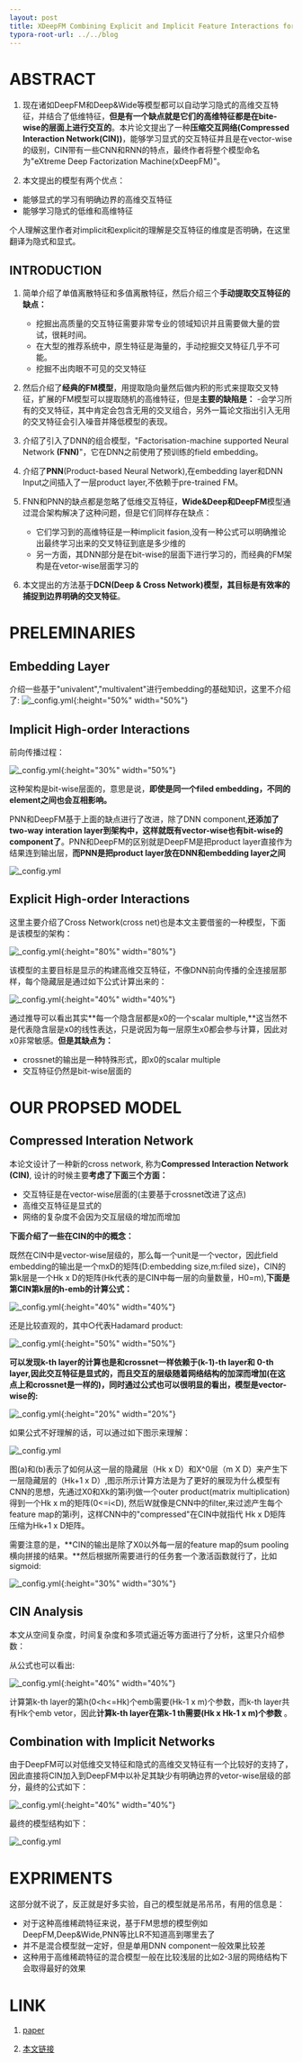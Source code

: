 ```yaml
---
layout: post
title: XDeepFM Combining Explicit and Implicit Feature Interactions for Recommender Systems
typora-root-url: ../../blog
---
```



# ABSTRACT

1. 现在诸如DeepFM和Deep&Wide等模型都可以自动学习隐式的高维交互特征，并结合了低维特征，**但是有一个缺点就是它们的高维特征都是在bite-wise的层面上进行交互的**。本片论文提出了一种**压缩交互网络(Compressed Interaction Network(CIN))**，能够学习显式的交互特征并且是在vector-wise的级别，CIN带有一些CNN和RNN的特点，最终作者将整个模型命名为"eXtreme Deep Factorization Machine(xDeepFM)"。

2. 本文提出的模型有两个优点：

+ 能够显式的学习有明确边界的高维交互特征
+ 能够学习隐式的低维和高维特征

个人理解这里作者对implicit和explicit的理解是交互特征的维度是否明确，在这里翻译为隐式和显式。

## INTRODUCTION

1. 简单介绍了单值离散特征和多值离散特征，然后介绍三个**手动提取交互特征的缺点：**

    - 挖掘出高质量的交互特征需要非常专业的领域知识并且需要做大量的尝试，很耗时间。
    - 在大型的推荐系统中，原生特征是海量的，手动挖掘交叉特征几乎不可能。
    - 挖掘不出肉眼不可见的交叉特征

2. 然后介绍了**经典的FM模型**，用提取隐向量然后做内积的形式来提取交叉特征，扩展的FM模型可以提取随机的高维特征，但是**主要的缺陷是：**
  -会学习所有的交叉特征，其中肯定会包含无用的交叉组合，另外一篇论文指出引入无用的交叉特征会引入噪音并降低模型的表现。

3. 介绍了引入了DNN的组合模型，"Factorisation-machine supported Neural Network **(FNN)**"，它在DNN之前使用了预训练的field embedding。

4. 介绍了**PNN**(Product-based Neural Network),在embedding layer和DNN Input之间插入了一层product layer,不依赖于pre-trained FM。

5. FNN和PNN的缺点都是忽略了低维交互特征，**Wide&Deep和DeepFM**模型通过混合架构解决了这种问题，但是它们同样存在缺点：

    - 它们学习到的高维特征是一种implicit fasion,没有一种公式可以明确推论出最终学习出来的交叉特征到底是多少维的
    - 另一方面，其DNN部分是在bit-wise的层面下进行学习的，而经典的FM架构是在vetor-wise层面学习的

6. 本文提出的方法基于**DCN(Deep & Cross Network)**模型，其目标是有效率的捕捉到**边界明确的交叉特征**。

# PRELEMINARIES

## Embedding Layer

  介绍一些基于"univalent","multivalent"进行embedding的基础知识，这里不介绍了:
![_config.yml](/images/xDeepFM/1.png){:height="50%" width="50%"}


## Implicit High-order Interactions

前向传播过程：

![_config.yml](/images/xDeepFM/2.png){:height="30%" width="50%"}



这种架构是bit-wise层面的，意思是说，**即使是同一个filed embedding，不同的element之间也会互相影响。**

PNN和DeepFM基于上面的缺点进行了改进，除了DNN component,**还添加了two-way interation layer到架构中，这样就既有vector-wise也有bit-wise的component了**。PNN和DeepFM的区别就是DeepFM是把product layer直接作为结果连到输出层，**而PNN是把product layer放在DNN和embedding layer之间**

![_config.yml](/images/xDeepFM/3.png)


## Explicit High-order Interactions

这里主要介绍了Cross Network(cross net)也是本文主要借鉴的一种模型，下面是该模型的架构：

![_config.yml](/images/xDeepFM/4.png){:height="80%" width="80%"}

该模型的主要目标是显示的构建高维交互特征，不像DNN前向传播的全连接层那样，每个隐藏层是通过如下公式计算出来的：

![_config.yml](/images/xDeepFM/6.png){:height="40%" width="40%"}

通过推导可以看出其实**每一个隐含层都是x0的一个scalar multiple,**这当然不是代表隐含层是x0的线性表达，只是说因为每一层原生x0都会参与计算，因此对x0非常敏感。**但是其缺点为：**

+ crossnet的输出是一种特殊形式，即x0的scalar multiple
+ 交互特征仍然是bit-wise层面的

# OUR PROPSED MODEL

## Compressed Interation Network

本论文设计了一种新的cross network, 称为**Compressed Interaction Network (CIN)**, 设计的时候主要**考虑了下面三个方面：**

+ 交互特征是在vector-wise层面的(主要基于crossnet改进了这点)
+ 高维交互特征是显式的
+ 网络的复杂度不会因为交互层级的增加而增加

**下面介绍了一些在CIN的中的概念：**

既然在CIN中是vector-wise层级的，那么每一个unit是一个vector，因此field embedding的输出是一个mxD的矩阵(D:embedding size,m:filed size)，CIN的第k层是一个Hk x D的矩阵(Hk代表的是CIN中每一层的向量数量，H0=m),**下面是第CIN第k层的h-emb的计算公式：**

![_config.yml](/images/xDeepFM/7.png){:height="40%" width="40%"}

还是比较直观的，其中○代表Hadamard product:

![_config.yml](/images/xDeepFM/8.png){:height="50%" width="50%"}

**可以发现k-th layer的计算也是和crossnet一样依赖于(k-1)-th layer和 0-th layer,因此交互特征是显式的，而且交互的层级随着网络结构的加深而增加(在这点上和crossnet是一样的)，同时通过公式也可以很明显的看出，模型是vector-wise的:**

![_config.yml](/images/xDeepFM/9.png){:height="20%" width="20%"}



如果公式不好理解的话，可以通过如下图示来理解：

![_config.yml](/images/xDeepFM/10.png)

图(a)和(b)表示了如何从这一层的隐藏层（Hk x D）和X^0层（m X D）来产生下一层隐藏层的（Hk+1 x D）,图示所示计算方法是为了更好的展现为什么模型有CNN的思想，先通过X0和Xk的第i列做一个outer product(matrix multiplication)得到一个Hk x m的矩阵(0<=i<D), 然后W就像是CNN中的filter,来过滤产生每个feature map的第i列，这样CNN中的"compressed"在CIN中就指代 Hk x D矩阵压缩为Hk+1 x D矩阵。

需要注意的是，**CIN的输出是除了X0以外每一层的feature map的sum pooling横向拼接的结果。**然后根据所需要进行的任务套一个激活函数就行了，比如sigmoid:

![_config.yml](/images/xDeepFM/11.png){:height="30%" width="30%"}

## CIN Analysis

本文从空间复杂度，时间复杂度和多项式逼近等方面进行了分析，这里只介绍参数：

从公式也可以看出:

![_config.yml](/images/xDeepFM/7.png){:height="40%" width="40%"}

计算第k-th layer的第h(0<h<=Hk)个emb需要(Hk-1 x m)个参数，而k-th layer共有Hk个emb vetor，因此**计算k-th layer在第k-1 th需要(Hk x Hk-1 x m)个参数** 。



## Combination with Implicit Networks

由于DeepFM可以对低维交叉特征和隐式的高维交叉特征有一个比较好的支持了，因此直接将CIN加入到DeepFM中以补足其缺少有明确边界的vetor-wise层级的部分，最终的公式如下：

![_config.yml](/images/xDeepFM/12.png){:height="40%" width="40%"}

最终的模型结构如下：

![_config.yml](/images/xDeepFM/13.png)

# EXPRIMENTS

这部分就不说了，反正就是好多实验，自己的模型就是吊吊吊，有用的信息是：

+ 对于这种高维稀疏特征来说，基于FM思想的模型例如DeepFM,Deep&Wide,PNN等比LR不知道高到哪里去了
+ 并不是混合模型就一定好，但是单用DNN component一般效果比较差
+ 这种用于高维稀疏特征的混合模型一般在比较浅层的比如2-3层的网络结构下会取得最好的效果

# LINK
1. [paper](https://arxiv.org/pdf/1803.05170.pdf.)

2. [本文链接](https://github.com/batch-norm/xDeepFM/tree/master/paper)
